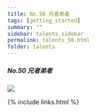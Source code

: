 ```yaml
---
title: No.50 兄者弟者
tags: [getting_started]
summary: ""
sidebar: talents_sidebar
permalink: talents_50.html
folder: talents
---
```



##### No.50 兄者弟者 

![](https://yt3.ggpht.com/ytc/AKedOLTNapOcE69rrSyvRLFhW4bqPHOGIcPwPPvqTIgvtQ=s176-c-k-c0x00ffffff-no-rj)






{% include links.html %}

